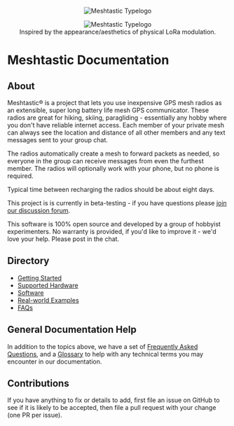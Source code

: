 <p align="center">
  <img src="https://raw.githubusercontent.com/meshtastic/meshtastic-design/master/typelogo/typelogo.svg" alt="Meshtastic Typelogo"/>
</p>
<p align="center">
  <img src="https://github.com/meshtastic/meshtastic-design/raw/master/styleguide/idea.png" alt="Meshtastic Typelogo"/>
  </br>Inspired by the appearance/aesthetics of physical LoRa modulation.
</p>

# Meshtastic Documentation

## About

Meshtastic® is a project that lets you use inexpensive GPS mesh radios as an extensible, super long battery life mesh GPS communicator. These radios are great for hiking, skiing, paragliding - essentially any hobby where you don't have reliable internet access. Each member of your private mesh can always see the location and distance of all other members and any text messages sent to your group chat.

The radios automatically create a mesh to forward packets as needed, so everyone in the group can receive messages from even the furthest member. The radios will optionally work with your phone, but no phone is required.

Typical time between recharging the radios should be about eight days.

This project is is currently in beta-testing - if you have questions please [join our discussion forum](https://meshtastic.discourse.group/).

This software is 100% open source and developed by a group of hobbyist experimenters. No warranty is provided, if you'd like to improve it - we'd love your help. Please post in the chat.

## Directory

- [Getting Started](getting-started/README.md)
- [Supported Hardware](supported-hardware/README.md)
- [Software](software-docs/README.md)
- [Real-world Examples](examples/README.md)
- [FAQs](faqs/README.md)

## General Documentation Help

In addition to the topics above, we have a set of [Frequently Asked Questions](faqs/README.md), and a [Glossary](glossary.md) to help with any technical terms you may encounter in our documentation.

## Contributions

If you have anything to fix or details to add, first file an issue on GitHub to see if it is likely to be accepted, then file a pull request with your change (one PR per issue).
